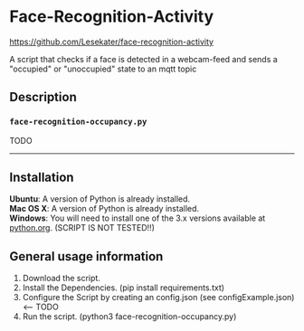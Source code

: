 # Face-Recognition-Activity
https://github.com/Lesekater/face-recognition-activity

A script that checks if a face is detected in a webcam-feed and sends a "occupied" or "unoccupied" state to an mqtt topic


## Description

### `face-recognition-occupancy.py`
TODO

---

## Installation

**Ubuntu**: A version of Python is already installed.  
**Mac OS X**: A version of Python is already installed.  
**Windows**: You will need to install one of the 3.x versions available at [python.org](http://www.python.org/getit/). (SCRIPT IS NOT TESTED!!)

## General usage information

1. Download the script.
2. Install the Dependencies. (pip install requirements.txt)
3. Configure the Script by creating an config.json (see configExample.json) <-- TODO
4. Run the script. (python3 face-recognition-occupancy.py)

